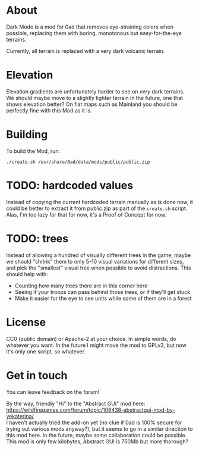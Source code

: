 # About
Dark Mode is a mod for 0ad that removes eye-straining colors when possible, replacing them with boring, monotonous but easy-for-the-eye terrains.

Currently, all terrain is replaced with a very dark volcanic terrain.

# Elevation
Elevation gradients are unfortunately harder to see on *very* dark terrains.
We should maybe move to a slightly lighter terrain in the future, one that shows elevation better?
On flat maps such as Mainland you should be perfectly fine with this Mod as it is.

# Building
To build the Mod, run:
```
./create.sh /usr/share/0ad/data/mods/public/public.zip
```

# TODO: hardcoded values
Instead of copying the current hardcoded terrain manually as is done now,
it could be better to extract it from public.zip as part of the `create.sh` script. 
Alas, I'm too lazy for that for now, it's a Proof of Concept for now.

# TODO: trees
Instead of allowing a hundred of visually different trees in the game,
maybe we should "shrink" them to only 5-10 visual variations for different sizes,
and pick the "smallest" visual tree when possible to avoid distractions.
This should help with:

- Counting how many trees there are in this corner here
- Seeing if your troops can pass behind those trees, or if they'll get stuck
- Make it easier for the eye to see units while some of them are in a forest

# License
CC0 (public domain) or Apache-2 at your choice. In simple words, do whatever you want.
In the future I might move the mod to GPLv3, but now it's only one script, so whatever.

# Get in touch
You can leave feedback on the forum!

By the way, friendly "Hi" to the "Abstract GUI" mod here: https://wildfiregames.com/forum/topic/106438-abstractgui-mod-by-yekaterina/  
I haven't actually tried the add-on yet (no clue if 0ad is 100% secure for trying out various mods anyway?),
but it seems to go in a similar direction to this mod here.
In the future, maybe some collaboration could be possible.
This mod is only few kilobytes, Abstract GUI is 750Mb but more thorough?
